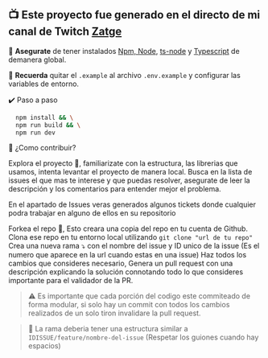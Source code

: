## :tv: Este proyecto fue generado en el directo de mi canal de Twitch [Zatge](https://www.twitch.tv/zatge)

:wrench: **Asegurate** de tener instalados [Npm, Node](https://nodejs.org/es),  [ts-node](https://www.npmjs.com/package/ts-node) y [Typescript](https://www.npmjs.com/package/typescript) de demanera global.
 
:memo: **Recuerda** quitar el `.example` al archivo `.env.example` y configurar las variables de entorno.

:heavy_check_mark: Paso a paso
 ```bash
   npm install && \
   npm run build && \
   npm run dev
  ```

:hammer: ¿Como contribuir?

Explora el proyecto :mag_right:, familiarizate con la estructura, las librerias que usamos, intenta levantar el proyecto de manera local. Busca en la lista de issues el que mas te interese y que puedas resolver, asegurate de leer la descripción y los comentarios para entender mejor el problema. 

En el apartado de Issues veras generados algunos tickets donde cualquier podra trabajar en alguno de ellos en su repositorio 

Forkea el repo :twisted_rightwards_arrows:, Esto creara una copia del repo en tu cuenta de Github.
Clona ese repo en tu entorno local utilizando `git clone "url de tu repo"`
Crea una nueva rama :arrow_heading_down: con el nombre del issue y ID unico de la issue (Es el numero que aparece en la url cuando estas en una issue)
Haz todos los cambios que consideres necesario, Genera un pull request con una descripción explicando la solución connotando todo lo que consideres importante para el validador de la PR. 

> :warning: Es importante que cada porción del codigo este commiteado de forma modular, si solo hay un commit con todos los cambios realizados de un solo tiron invalidare la pull request. 

> :memo: La rama deberia tener una estructura similar a `IDISSUE/feature/nombre-del-issue` (Respetar los guiones cuando hay espacios)




